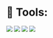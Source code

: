 # 🔧 Tools:
<img src="https://img.shields.io/badge/Python-blue?style=flat-square&logo=Python&logoColor=white"/>  <img src="https://img.shields.io/badge/R-blue?style=flat-square&logo=R&logoColor=white"/>  <img src="https://img.shields.io/badge/SAS-blue?style=flat-square&logo=SAS&logoColor=white"/>  <img src="https://img.shields.io/badge/Adobe Illustrator-Orange?style=flat-square&logo=Adobe Illustrator&logoColor=SaddleBrown"/> 
